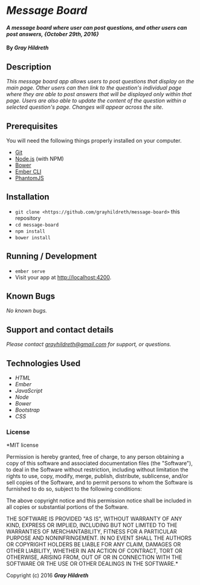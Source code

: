 # _Message Board_

#### _A message board where user can post questions, and other users can post answers, {October 29th, 2016}_

#### By _**Gray Hildreth**_

## Description

_This message board app allows users to post questions that display on the main page. Other users can then link to the question's individual page where they are able to post answers that will be displayed only within that page. Users are also able to update the content of the question within a selected question's page. Changes will appear across the site._


## Prerequisites

You will need the following things properly installed on your computer.

* [Git](http://git-scm.com/)
* [Node.js](http://nodejs.org/) (with NPM)
* [Bower](http://bower.io/)
* [Ember CLI](http://ember-cli.com/)
* [PhantomJS](http://phantomjs.org/)

## Installation

* `git clone <https://github.com/grayhildreth/message-board>` this repository
* `cd message-board`
* `npm install`
* `bower install`

## Running / Development

* `ember serve`
* Visit your app at [http://localhost:4200](http://localhost:4200).

## Known Bugs

_No known bugs._

## Support and contact details

_Please contact grayhildreth@gmail.com for support, or questions._

## Technologies Used

* _HTML_
* _Ember_
* _JavaScript_
* _Node_
* _Bower_
* _Bootstrap_
* _CSS_

### License

*MIT license

Permission is hereby granted, free of charge, to any person obtaining a copy of this software and associated documentation files (the "Software"), to deal in the Software without restriction, including without limitation the rights to use, copy, modify, merge, publish, distribute, sublicense, and/or sell copies of the Software, and to permit persons to whom the Software is furnished to do so, subject to the following conditions:

The above copyright notice and this permission notice shall be included in all copies or substantial portions of the Software.

THE SOFTWARE IS PROVIDED "AS IS", WITHOUT WARRANTY OF ANY KIND, EXPRESS OR IMPLIED, INCLUDING BUT NOT LIMITED TO THE WARRANTIES OF MERCHANTABILITY, FITNESS FOR A PARTICULAR PURPOSE AND NONINFRINGEMENT. IN NO EVENT SHALL THE AUTHORS OR COPYRIGHT HOLDERS BE LIABLE FOR ANY CLAIM, DAMAGES OR OTHER LIABILITY, WHETHER IN AN ACTION OF CONTRACT, TORT OR OTHERWISE, ARISING FROM, OUT OF OR IN CONNECTION WITH THE SOFTWARE OR THE USE OR OTHER DEALINGS IN THE SOFTWARE.*

Copyright (c) 2016 **_Gray Hildreth_**
